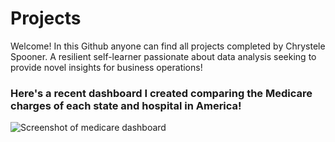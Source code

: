 # Projects

Welcome! In this Github anyone can find all projects completed by Chrystele Spooner. A resilient self-learner passionate about data analysis seeking to provide novel insights for business operations!

### Here's a recent dashboard I created comparing the Medicare charges of each state and hospital in America!
![Screenshot of medicare dashboard](https://user-images.githubusercontent.com/94492331/173665654-216e6384-5d19-43de-8a90-5d8f586c3c22.jpg)
